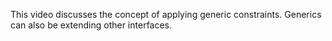 This video discusses the concept of applying generic constraints.
Generics can also be extending other interfaces.
